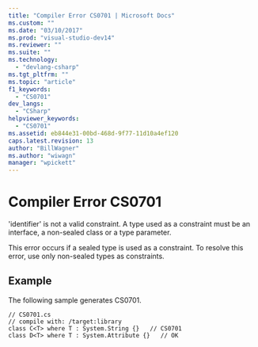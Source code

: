 ```yaml
---
title: "Compiler Error CS0701 | Microsoft Docs"
ms.custom: ""
ms.date: "03/10/2017"
ms.prod: "visual-studio-dev14"
ms.reviewer: ""
ms.suite: ""
ms.technology: 
  - "devlang-csharp"
ms.tgt_pltfrm: ""
ms.topic: "article"
f1_keywords: 
  - "CS0701"
dev_langs: 
  - "CSharp"
helpviewer_keywords: 
  - "CS0701"
ms.assetid: eb844e31-00bd-468d-9f77-11d10a4ef120
caps.latest.revision: 13
author: "BillWagner"
ms.author: "wiwagn"
manager: "wpickett"
---
```

# Compiler Error CS0701
'identifier' is not a valid constraint. A type used as a constraint must be an interface, a non-sealed class or a type parameter.  
  
 This error occurs if a sealed type is used as a constraint. To resolve this error, use only non-sealed types as constraints.  
  
## Example  
 The following sample generates CS0701.  
  
```  
// CS0701.cs  
// compile with: /target:library  
class C<T> where T : System.String {}   // CS0701  
class D<T> where T : System.Attribute {}   // OK  
```